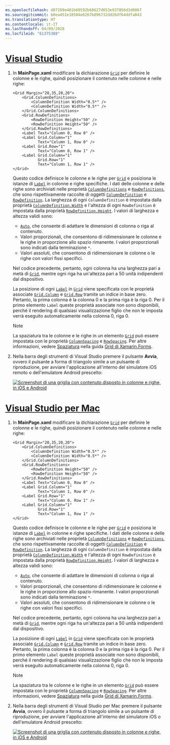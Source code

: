 ```yaml
---
ms.openlocfilehash: d87289e481b69592b68627d053e937856d3d6067
ms.sourcegitcommit: b0ea451e18504e6267b896732dd26df64ddfa843
ms.translationtype: HT
ms.contentlocale: it-IT
ms.lasthandoff: 04/09/2020
ms.locfileid: "61375388"
---
```

# <a name="visual-studio"></a>[Visual Studio](#tab/vswin)

1. In **MainPage.xaml** modificare la dichiarazione [`Grid`](xref:Xamarin.Forms.Grid) per definire le colonne e le righe, quindi posizionare il contenuto nelle colonne e nelle righe:

    ```xaml
    <Grid Margin="20,35,20,20">
        <Grid.ColumnDefinitions>
            <ColumnDefinition Width="0.5*" />
            <ColumnDefinition Width="0.5*" />
        </Grid.ColumnDefinitions>
        <Grid.RowDefinitions>
            <RowDefinition Height="50" />
            <RowDefinition Height="50" />
        </Grid.RowDefinitions>
        <Label Text="Column 0, Row 0" />
        <Label Grid.Column="1"
               Text="Column 1, Row 0" />
        <Label Grid.Row="1"
               Text="Column 0, Row 1" />
        <Label Grid.Column="1"
               Grid.Row="1"
               Text="Column 1, Row 1" />
    </Grid>
    ```

    Questo codice definisce le colonne e le righe per [`Grid`](xref:Xamarin.Forms.Grid) e posiziona le istanze di [`Label`](xref:Xamarin.Forms.Label) in colonne e righe specifiche. I dati delle colonne e delle righe sono archiviati nelle proprietà [`ColumnDefinitions`](xref:Xamarin.Forms.Grid.ColumnDefinitions) e [`RowDefinitions`](xref:Xamarin.Forms.Grid.RowDefinitions), che sono rispettivamente raccolte di oggetti [`ColumnDefinition`](xref:Xamarin.Forms.ColumnDefinition) e [`RowDefinition`](xref:Xamarin.Forms.RowDefinition). La larghezza di ogni `ColumnDefinition` è impostata dalla proprietà [`ColumnDefinition.Width`](xref:Xamarin.Forms.ColumnDefinition.Width) e l'altezza di ogni `RowDefinition` è impostata dalla proprietà [`RowDefinition.Height`](xref:Xamarin.Forms.RowDefinition.Height). I valori di larghezza e altezza validi sono:

    - [`Auto`](xref:Xamarin.Forms.GridUnitType.Auto), che consente di adattare le dimensioni di colonna o riga al contenuto.
    - Valori proporzionali, che consentono di ridimensionare le colonne e le righe in proporzione allo spazio rimanente. I valori proporzionali sono indicati dalla terminazione `*`.
    - Valori assoluti, che consentono di ridimensionare le colonne o le righe con valori fissi specifici.

    Nel codice precedente, pertanto, ogni colonna ha una larghezza pari a metà di [`Grid`](xref:Xamarin.Forms.Grid), mentre ogni riga ha un'altezza pari a 50 unità indipendenti dal dispositivo.

    La posizione di ogni [`Label`](xref:Xamarin.Forms.Label) in [`Grid`](xref:Xamarin.Forms.Grid) viene specificata con le proprietà associate [`Grid.Column`](xref:Xamarin.Forms.Grid.ColumnProperty) e [`Grid.Row`](xref:Xamarin.Forms.Grid.RowProperty) tramite un indice in base zero. Pertanto, la prima colonna è la colonna 0 e la prima riga è la riga 0. Per il primo elemento `Label` queste proprietà associate non sono disponibili, perché il rendering di qualsiasi visualizzazione figlio che non le imposta verrà eseguito automaticamente nella colonna 0, riga 0.

    > [!NOTE]
    > La spaziatura tra le colonne e le righe in un elemento [`Grid`](xref:Xamarin.Forms.Grid) può essere impostata con le proprietà [`ColumnSpacing`](xref:Xamarin.Forms.Grid.ColumnSpacing) e [`RowSpacing`](xref:Xamarin.Forms.Grid.RowSpacing). Per altre informazioni, vedere [Spaziatura](~/xamarin-forms/user-interface/layouts/grid.md#spacing) nella guida [Grid di Xamarin.Forms](~/xamarin-forms/user-interface/layouts/grid.md).

1. Nella barra degli strumenti di Visual Studio premere il pulsante **Avvia**, ovvero il pulsante a forma di triangolo simile a un pulsante di riproduzione, per avviare l'applicazione all'interno del simulatore iOS remoto o dell'emulatore Android prescelto:

    [![Screenshot di una griglia con contenuto disposto in colonne e righe, in iOS e Android](../images/columns-rows.png "Griglia con contenuto in colonne e righe")](../images/columns-rows-large.png#lightbox "Griglia con contenuto in colonne e righe")

# <a name="visual-studio-for-mac"></a>[Visual Studio per Mac](#tab/vsmac)

1. In **MainPage.xaml** modificare la dichiarazione [`Grid`](xref:Xamarin.Forms.Grid) per definire le colonne e le righe, quindi posizionare il contenuto nelle colonne e nelle righe:

    ```xaml
    <Grid Margin="20,35,20,20">
        <Grid.ColumnDefinitions>
            <ColumnDefinition Width="0.5*" />
            <ColumnDefinition Width="0.5*" />
        </Grid.ColumnDefinitions>
        <Grid.RowDefinitions>
            <RowDefinition Height="50" />
            <RowDefinition Height="50" />
        </Grid.RowDefinitions>
        <Label Text="Column 0, Row 0" />
        <Label Grid.Column="1"
               Text="Column 1, Row 0" />
        <Label Grid.Row="1"
               Text="Column 0, Row 1" />
        <Label Grid.Column="1"
               Grid.Row="1"
               Text="Column 1, Row 1" />
    </Grid>
    ```

    Questo codice definisce le colonne e le righe per [`Grid`](xref:Xamarin.Forms.Grid) e posiziona le istanze di [`Label`](xref:Xamarin.Forms.Label) in colonne e righe specifiche. I dati delle colonne e delle righe sono archiviati nelle proprietà [`ColumnDefinitions`](xref:Xamarin.Forms.Grid.ColumnDefinitions) e [`RowDefinitions`](xref:Xamarin.Forms.Grid.RowDefinitions), che sono rispettivamente raccolte di oggetti [`ColumnDefinition`](xref:Xamarin.Forms.ColumnDefinition) e [`RowDefinition`](xref:Xamarin.Forms.RowDefinition). La larghezza di ogni `ColumnDefinition` è impostata dalla proprietà [`ColumnDefinition.Width`](xref:Xamarin.Forms.ColumnDefinition.Width) e l'altezza di ogni `RowDefinition` è impostata dalla proprietà [`RowDefinition.Height`](xref:Xamarin.Forms.RowDefinition.Height). I valori di larghezza e altezza validi sono:

    - [`Auto`](xref:Xamarin.Forms.GridUnitType.Auto), che consente di adattare le dimensioni di colonna o riga al contenuto.
    - Valori proporzionali, che consentono di ridimensionare le colonne e le righe in proporzione allo spazio rimanente. I valori proporzionali sono indicati dalla terminazione `*`.
    - Valori assoluti, che consentono di ridimensionare le colonne o le righe con valori fissi specifici.

    Nel codice precedente, pertanto, ogni colonna ha una larghezza pari a metà di [`Grid`](xref:Xamarin.Forms.Grid), mentre ogni riga ha un'altezza pari a 50 unità indipendenti dal dispositivo.

    La posizione di ogni [`Label`](xref:Xamarin.Forms.Label) in [`Grid`](xref:Xamarin.Forms.Grid) viene specificata con le proprietà associate [`Grid.Column`](xref:Xamarin.Forms.Grid.ColumnProperty) e [`Grid.Row`](xref:Xamarin.Forms.Grid.RowProperty) tramite un indice in base zero. Pertanto, la prima colonna è la colonna 0 e la prima riga è la riga 0. Per il primo elemento `Label` queste proprietà associate non sono disponibili, perché il rendering di qualsiasi visualizzazione figlio che non le imposta verrà eseguito automaticamente nella colonna 0, riga 0.

    > [!NOTE]
    > La spaziatura tra le colonne e le righe in un elemento [`Grid`](xref:Xamarin.Forms.Grid) può essere impostata con le proprietà [`ColumnSpacing`](xref:Xamarin.Forms.Grid.ColumnSpacing) e [`RowSpacing`](xref:Xamarin.Forms.Grid.RowSpacing). Per altre informazioni, vedere [Spaziatura](~/xamarin-forms/user-interface/layouts/grid.md#spacing) nella guida [Grid di Xamarin.Forms](~/xamarin-forms/user-interface/layouts/grid.md).

1. Nella barra degli strumenti di Visual Studio per Mac premere il pulsante **Avvia**, ovvero il pulsante a forma di triangolo simile a un pulsante di riproduzione, per avviare l'applicazione all'interno del simulatore iOS o dell'emulatore Android prescelto:

    [![Screenshot di una griglia con contenuto disposto in colonne e righe, in iOS e Android](../images/columns-rows.png "Griglia con contenuto in colonne e righe")](../images/columns-rows-large.png#lightbox "Griglia con contenuto in colonne e righe")
